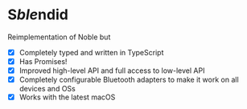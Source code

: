 # S*ble*ndid

Reimplementation of Noble but

- [x] Completely typed and written in TypeScript
- [x] Has Promises!
- [x] Improved high-level API and full access to low-level API
- [x] Completely configurable Bluetooth adapters to make it work on all devices and OSs
- [x] Works with the latest macOS
